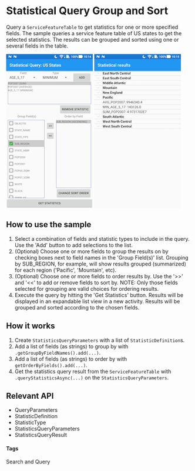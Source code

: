 # Statistical Query Group and Sort
Query a `ServiceFeatureTable` to get statistics for one or more specified fields. The sample queries a service feature table of US states to get the selected statistics. The results can be grouped and sorted using one or several fields in the table.

![Statistical Query Parameters](statistical-query-parameters.png) ![Statistical Query Results](statistical-query-results.png)

## How to use the sample
1. Select a combination of fields and statistic types to include in the query. Use the 'Add' button to add selections to the list.
1. (Optional) Choose one or more fields to group the results on by checking boxes next to field names in the 'Group Field(s)' list. Grouping by SUB_REGION, for example, will show results grouped (summarized) for each region ('Pacific', 'Mountain', etc).
1. (Optional) Choose one or more fields to order results by. Use the '>>' and '<<' to add or remove fields to sort by. NOTE: Only those fields selected for grouping are valid choices for ordering results.
1. Execute the query by hitting the 'Get Statistics' button. Results will be displayed in an expandable list view in a new activity. Results will be grouped and sorted according to the chosen fields.

## How it works
1. Create `StatisticsQueryParameters` with a list of `StatisticDefinition`s.
1. Add a list of fields (as strings) to group by with `.getGroupByFieldNames().add(...)`.
1. Add a list of fields (as strings) to order by with `getOrderByFields().add(...)`.
1. Get the statistics query result from the `ServiceFeatureTable` with `.queryStatisticsAsync(...)` on the `StatisticsQueryParameters`.

## Relevant API
* QueryParameters
* StatisticDefinition
* StatisticType
* StatisticsQueryParameters
* StatisticsQueryResult

#### Tags
Search and Query